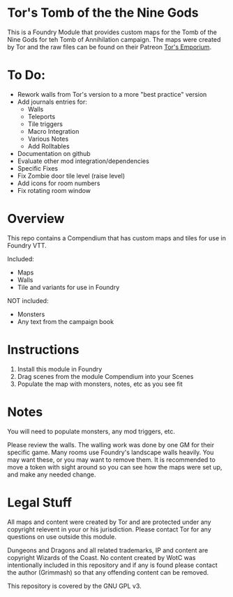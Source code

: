 # Tor's Tomb of the the Nine Gods

This is a Foundry Module that provides custom maps for the Tomb of the Nine Gods for teh Tomb of Annihilation campaign.  The maps were created by Tor and the raw files can be found on their Patreon [Tor's Emporium](https://www.patreon.com/posts/tomb-of-nine-new-59560381).  

# To Do:
- Rework walls from Tor's version to a more "best practice" version
- Add journals entries for:
  - Walls
  - Teleports
  - Tile triggers
  - Macro Integration
  - Various Notes
  - Add Rolltables
- Documentation on github
- Evaluate other mod integration/dependencies
- Specific Fixes
 - Fix Zombie door tile level (raise level)
 - Add icons for room numbers
 - Fix rotating room window

# Overview
This repo contains a Compendium that has custom maps and tiles for use in Foundry VTT.

Included:
- Maps
- Walls
- Tile and variants for use in Foundry

NOT included:
- Monsters
- Any text from the campaign book

# Instructions
1. Install this module in Foundry
2. Drag scenes from the module Compendium into your Scenes
3. Populate the map with monsters, notes, etc as you see fit

# Notes
You will need to populate monsters, any mod triggers, etc.

Please review the walls.  The walling work was done by one GM for their specific game.  Many rooms use Foundry's landscape walls heavily.  You may want these, or you may want to remove them.  It is recommended to move a token with sight around so you can see how the maps were set up, and make any needed change.

# Legal Stuff
All maps and content were created by Tor and are protected under any copyright relevent in your or his jurisdiction.  Please contact Tor for any questions on use outside this module.

Dungeons and Dragons and all related trademarks, IP and content are copyright Wizards of the Coast.  No content created by WotC was intentionally included in this repository and if any is found please contact the author (Grimmash) so that any offending content can be removed.

This repository is covered by the GNU GPL v3.
